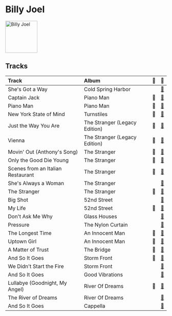 
# Billy Joel


<img src="https://i.scdn.co/image/ab6761610000e5eb712c7643e8aa18a4aca6c811" alt="Billy Joel" width="100" />

## Tracks

| Track                             | Album                         | 💚   | 🔗                                                          |
|:----------------------------------|:------------------------------|:----|:-----------------------------------------------------------|
| She's Got a Way                   | Cold Spring Harbor            |     | [🔗](https://open.spotify.com/track/3Ie2eLOIj2IhKnzPwXrLbJ) |
| Captain Jack                      | Piano Man                     | 💚   | [🔗](https://open.spotify.com/track/3igkLltDaiFiMl83IdDBfm) |
| Piano Man                         | Piano Man                     | 💚   | [🔗](https://open.spotify.com/track/78WVLOP9pN0G3gRLFy1rAa) |
| New York State of Mind            | Turnstiles                    | 💚   | [🔗](https://open.spotify.com/track/6yjKlmm7vOszkXEUku1EM1) |
| Just the Way You Are              | The Stranger (Legacy Edition) | 💚   | [🔗](https://open.spotify.com/track/49MHCPzvMLXhRjDantBMVH) |
| Vienna                            | The Stranger (Legacy Edition) | 💚   | [🔗](https://open.spotify.com/track/4U45aEWtQhrm8A5mxPaFZ7) |
| Movin' Out (Anthony's Song)       | The Stranger                  | 💚   | [🔗](https://open.spotify.com/track/4cG3ovmC8Hnp9ZsmSZI2O4) |
| Only the Good Die Young           | The Stranger                  | 💚   | [🔗](https://open.spotify.com/track/2xabqm0YNQCTcPteQjJ22K) |
| Scenes from an Italian Restaurant | The Stranger                  | 💚   | [🔗](https://open.spotify.com/track/2rhFaau65TFMv4mACtE9it) |
| She's Always a Woman              | The Stranger                  |     | [🔗](https://open.spotify.com/track/3ILLSvTYvFjjEdbxvQumOb) |
| The Stranger                      | The Stranger                  | 💚   | [🔗](https://open.spotify.com/track/6ByRaaLxtbMFyIzQob2nDT) |
| Big Shot                          | 52nd Street                   |     | [🔗](https://open.spotify.com/track/22wxe2Yc9JzihICXYLGAQ7) |
| My Life                           | 52nd Street                   | 💚   | [🔗](https://open.spotify.com/track/4ZoBC5MhSEzuknIgAkBaoT) |
| Don't Ask Me Why                  | Glass Houses                  |     | [🔗](https://open.spotify.com/track/6g4vHtdGqD5eEgpf7nKISk) |
| Pressure                          | The Nylon Curtain             |     | [🔗](https://open.spotify.com/track/3LqvmDtXWXjF7fg8mh8iZh) |
| The Longest Time                  | An Innocent Man               | 💚   | [🔗](https://open.spotify.com/track/5DH7nDryMhpixm4G4B7RP9) |
| Uptown Girl                       | An Innocent Man               | 💚   | [🔗](https://open.spotify.com/track/5zA8vzDGqPl2AzZkEYQGKh) |
| A Matter of Trust                 | The Bridge                    | 💚   | [🔗](https://open.spotify.com/track/6J212smZzpeOCYQ9DITMSC) |
| And So It Goes                    | Storm Front                   | 💚   | [🔗](https://open.spotify.com/track/1u7kQUb3lQcpHaYRfia13A) |
| We Didn't Start the Fire          | Storm Front                   |     | [🔗](https://open.spotify.com/track/3Cx4yrFaX8CeHwBMReOWXI) |
| And So It Goes                    | Good Vibrations               |     | [🔗](https://open.spotify.com/track/1v8w3Ve0EYhy8cMlRR92QM) |
| Lullabye (Goodnight, My Angel)    | River Of Dreams               | 💚   | [🔗](https://open.spotify.com/track/4cURHmiuYii52BVbhrGbv0) |
| The River of Dreams               | River Of Dreams               |     | [🔗](https://open.spotify.com/track/30qVCFYKBtAENjTIBA8FPZ) |
| And So It Goes                    | Cappella                      |     | [🔗](https://open.spotify.com/track/6oFO1RXQZTdqXxh0Zw8xwp) |